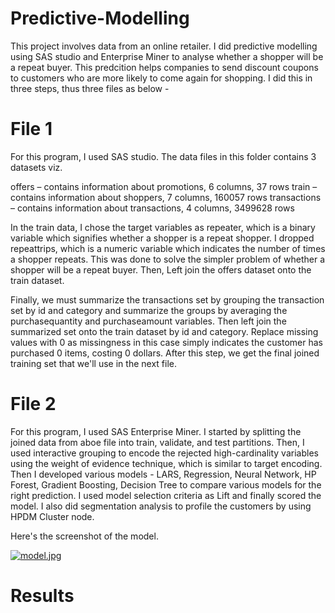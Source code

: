 # Predictive-Modelling
This project involves data from an online retailer. I did predictive modelling using SAS studio and Enterprise Miner to analyse whether a shopper will be a repeat buyer. This predcition helps companies to send discount coupons to customers who are more likely to come again for shopping.
I did this in three steps, thus three files as below -

# File 1 
For this program, I used SAS studio. The data files in this folder contains 3 datasets viz.

offers – contains information about promotions, 6 columns, 37 rows
train – contains information about shoppers, 7 columns, 160057 rows
transactions – contains information about transactions, 4 columns, 3499628 rows

In the train data, I chose the target variables as repeater, which is a binary variable which signifies whether a shopper is a repeat shopper. I dropped repeattrips, which is a numeric variable which indicates the number of times a shopper repeats. This was done to solve the simpler problem of whether a shopper will be a repeat buyer. Then, Left join the offers dataset onto the train dataset. 

Finally, we must summarize the transactions set by grouping the transaction set by id and category and summarize the groups by averaging the purchasequantity and purchaseamount variables. Then left join the summarized set onto the train dataset by id and category. Replace missing values with 0 as missingness in this case simply indicates the customer has purchased 0 items, costing 0 dollars. After this step, we get the final joined training set that we'll use in the next file.

# File 2
For this program, I used SAS Enterprise Miner. I started by splitting the joined data from aboe file into train, validate, and test partitions. Then, I used interactive grouping to encode the rejected high-cardinality variables using the weight of evidence technique,
which is similar to target encoding. Then I developed various models - LARS, Regression, Neural Network, HP Forest, Gradient Boosting, Decision Tree to compare various models for the right prediction. I used model selection criteria as Lift and finally scored the model. I also did segmentation analysis to profile the customers by using HPDM Cluster node. 

Here's the screenshot of the model.

[![model.jpg](https://i.postimg.cc/c468ckG9/model.jpg)](https://postimg.cc/xcDCfRCM)

# Results
